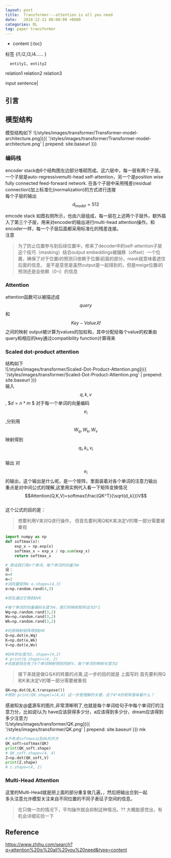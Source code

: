 ```yaml
---
layout: post
title:  Transformer---attention is all you need
date:   2018-12-21 00:00:00 +0800
categories: DL
tag: paper transformer
---
```


* content
{:toc}



标签  {l1,l2,l3,l4......  }

      entity1, entity2

relation1   relation2 relation3


input sentence|





















## 引言

## 模型结构

模型结构如下
![/styles/images/transformer/Transformer-model-architecture.png]({{ '/styles/images/transformer/Transformer-model-architecture.png' | prepend: site.baseurl }})  

### 编码栈
encoder stack由6个结构图左边部分堆砌而成。这六层中，每一层有两个子层。一个子层是auto-regressivemulti-head self-attention，另一个是position wise fully connected feed-forward network. 在各个子层中采用残差(residual connection)加上标准化(normalization)的方式进行连接  
每个子层的输出 $$d_{model}=512$$

emcode stack 如图右侧所示，也由六层组成，每一层在上述两个子层外，额外插入了第三个子层，用来对encoder的输出进行multi-head attention操作。和encoder一样，每一个子层后面都采用标准化的残差连接。  
注意  
>为了防止位置参与到后续位置中，修来了decoder中的self-attention子层
>这个技巧（masking）结合output embeddings被偏移（offset）一个位置，确保了对于位置i的预测只依赖于位置i前面的部分，mask就意味着遮住后面的信息，
>是不是意思是虽然output是一起得到的，但是meige位置i的预测还是会依赖（0-i）的信息

### Attention
attention函数可以被描述成 $$query$$ 和 $$Key-Value对$$ 之间的映射
output被计算为values的加权和，其中分配给每个value的权重由query和相应的key通过compatibility function计算得来

### Scaled dot-product attention
结构如下  
![/styles/images/transformer/Scaled-Dot-Product-Attention.png]({{ '/styles/images/transformer/Scaled-Dot-Product-Attention.png' | prepend: site.baseurl }})   
输入 $$q,k,v$$,  $$d=n*m$ $
对于每一个单词的向量编码 $$e_i$$,分别用 $$W_q,W_k,W_v$$映射得到 $$q_i,k_i,v_i$$  
输出 对$$e_i$$的输出，这个输出是什么呢，是一个矩阵，里面装着对各个单词的注意力输出  
重点是对中间公式的理解,这里用实例代入看一下矩阵变换情况
$$Attention(Q,K,V)=softmax(\frac{QK^T}{\sqrt{d_k}})V$$    
这个公式的目的是：
>想要利用V来对Q进行操作，
>但首先要利用Q和K来决定V的哪一部分需要被重视   

```python
import numpy as np
def softmax(x):
    exp_x = np.exp(x)
    softmax_x = exp_x / np.sum(exp_x)
    return softmax_x

# 假设我们有n个单词，每个单词的向量为m
设：
n=4
m=3
#词向量矩阵e e.shape=(4,3)
e=np.random.rand(4,3)

#现在通过它得到QVK

#每个单词的向量编码长度为4，我们将映射矩阵设为3*2
Wq=np.random.rand(3,2)
Wv=np.random.rand(3,2)
Wk=np.random.rand(3,2)

#利用映射矩阵得到QVK
Q=np.dot(e,Wq)
K=np.dot(e,Wk)
V=np.dot(e,Wv)

#QVK的长度为2，shape=(4,2)
# print(Q.shape)=(4, 2)
#也就是现在有了4个单词映射得到的QKV，每个单词的映射长度为2
```   

>接下来就是做Q与K的转置的点乘,这一步的目的就是
>上面写的  首先要利用Q和K来决定V的哪一部分需要被重视   

```python
QK=np.dot(Q,K.transpose())
#得到 print(QK.shape)=(4,4) 这一步是理解的关键，这个4*4的矩阵意味着什么？
```

感谢知友@盛源车的图片,非常清晰明了,也就是每个单词给句子中每个单词打的注意力分，比如说I认为 have应该获得多少分，a应该得到多少分，dream应该得到多少注意力  
![/styles/images/transformer/QK.png]({{ '/styles/images/transformer/QK.png' | prepend: site.baseurl }})
mk
```python
#不考虑softmax以及dk的开方
QK_soft=softmax(QK)
print(QK_soft.shape)
# QK_soft.shape=(4, 4)
Z=np.dot(QK_soft,V)
print(Z.shape)
# z.shape=(4, 2)
```   

### Multi-Head Attention
这里的Multi-Head就是把上面的部分重复做几遍，，然后把输出合到一起  
多头注意允许模型关注来自不同位置的不同子表征子空间的信息。
>在只做一次的情况下，平均操作就会抑制这种情况。?? 大概能感觉出，有机会详细实验一下

## Reference

https://www.zhihu.com/search?q=attention%20is%20all%20you%20need&type=content
